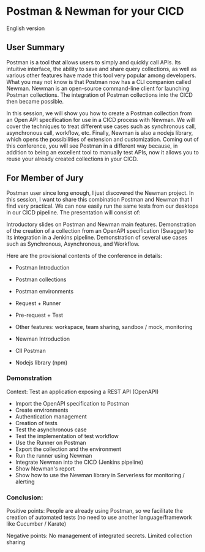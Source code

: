 # Postman & Newman for your CICD

English version

## User Summary

Postman is a tool that allows users to simply and quickly call APIs. Its intuitive interface, the ability to save and share query collections, as well as various other features have made this tool very popular among developers. What you may not know is that Postman now has a CLI companion called Newman. Newman is an open-source command-line client for launching Postman collections. The integration of Postman collections into the CICD then became possible.

In this session, we will show you how to create a Postman collection from an Open API specification for use in a CICD process with Newman. We will cover the techniques to treat different use cases such as synchronous call, asynchronous call, workflow, etc. Finally, Newman is also a nodejs library, which opens the possibilities of extension and customization. Coming out of this conference, you will see Postman in a different way because, in addition to being an excellent tool to manually test APIs, now it allows you to reuse your already created collections in your CICD.

## For Member of Jury

Postman user since long enough, I just discovered the Newman project. In this session, I want to share this combination Postman and Newman that I find very practical. We can now easily run the same tests from our desktops in our CICD pipeline. The presentation will consist of:

Introductory slides on Postman and Newman main features. Demonstration of the creation of a collection from an OpenAPI specification (Swagger) to its integration in a Jenkins pipeline.
Demonstration of several use cases such as Synchronous, Asynchronous, and Workflow.

Here are the provisional contents of the conference in details:

- Postman Introduction
- Postman collections
- Postman environments
- Request + Runner
- Pre-request + Test
- Other features: workspace, team sharing, sandbox / mock, monitoring

- Newman Introduction
- ClI Postman
- Nodejs library (npm)

### Demonstration

Context: Test an application exposing a REST API (OpenAPI)
- Import the OpenAPI specification to Postman
- Create environments
- Authentication management
- Creation of tests
- Test the asynchronous case
- Test the implementation of test workflow
- Use the Runner on Postman
- Export the collection and the environment
- Run the runner using Newman
- Integrate Newman into the CICD (Jenkins pipeline)
- Show Newman's report
- Show how to use the Newman library in Serverless for monitoring / alerting

### Conclusion:
Positive points: People are already using Postman, so we facilitate the creation of automated tests (no need to use another language/framework like Cucumber / Karate)

Negative points: No management of integrated secrets. Limited collection sharing
